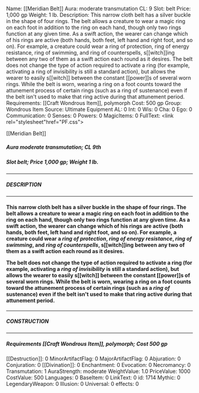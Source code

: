 Name: [[Meridian Belt]]
Aura: moderate transmutation
CL: 9
Slot: belt
Price: 1,000 gp
Weight: 1 lb.
Description: This narrow cloth belt has a silver buckle in the shape of four rings. The belt allows a creature to wear a magic ring on each foot in addition to the ring on each hand, though only two rings function at any given time. As a swift action, the wearer can change which of his rings are active (both hands, both feet, left hand and right foot, and so on). For example, a creature could wear a ring of protection, ring of energy resistance, ring of swimming, and ring of counterspells, s[[witch]]ing between any two of them as a swift action each round as it desires. The belt does not change the type of action required to activate a ring (for example, activating a ring of invisibility is still a standard action), but allows the wearer to easily s[[witch]] between the constant [[power]]s of several worn rings. While the belt is worn, wearing a ring on a foot counts toward the attunement process of certain rings (such as a ring of sustenance) even if the belt isn't used to make that ring active during that attunement period.
Requirements: [[Craft Wondrous Item]], polymorph
Cost: 500 gp
Group: Wondrous Item
Source: Ultimate Equipment
AL: 0
Int: 0
Wis: 0
Cha: 0
Ego: 0
Communication: 0
Senses: 0
Powers: 0
MagicItems: 0
FullText: <link rel="stylesheet"href="PF.css"><div class="heading"><p class="alignleft">[[Meridian Belt]]</p><div style="clear: both;"></div></div><div><h5><b>Aura </b>moderate transmutation; <b>CL </b>9th</h5><h5><b>Slot </b>belt; <b>Price </b>1,000 gp; <b>Weight </b>1 lb.</h5></div><hr/><div><h5><b>DESCRIPTION</b></h5></div><hr/><div><h4><p>This narrow cloth belt has a silver buckle in the shape of four rings. The belt allows a creature to wear a magic ring on each foot in addition to the ring on each hand, though only two rings function at any given time. As a swift action, the wearer can change which of his rings are active (both hands, both feet, left hand and right foot, and so on). For example, a creature could wear a <i><i>ring of</i> protection</i>, <i><i>ring of</i> energy resistance</i>, <i><i>ring of</i> swimming</i>, and <i><i>ring of</i> counterspells</i>, s[[witch]]ing between any two of them as a swift action each round as it desires. </p><p>The belt does not change the type of action required to activate a ring (for example, activating a <i><i>ring of</i> invisibility</i> is still a standard action), but allows the wearer to easily s[[witch]] between the constant [[power]]s of several worn rings. While the belt is worn, wearing a ring on a foot counts toward the attunement process of certain rings (such as a <i>ring of</i> sustenance) even if the belt isn't used to make that ring active during that attunement period.</p></h4></div><hr/><div><h5><b>CONSTRUCTION</b></h5></div><hr/><div><h5><b>Requirements </b>[[Craft Wondrous Item]], <i>polymorph</i>; <b>Cost </b>500 gp</h5></div>
[[Destruction]]: 0
MinorArtifactFlag: 0
MajorArtifactFlag: 0
Abjuration: 0
Conjuration: 0
[[Divination]]: 0
Enchantment: 0
Evocation: 0
Necromancy: 0
Transmutation: 1
AuraStrength: moderate
WeightValue: 1.0
PriceValue: 1000
CostValue: 500
Languages: 0
BaseItem: 0
LinkText: 0
id: 1714
Mythic: 0
LegendaryWeapon: 0
Illusion: 0
Universal: 0
effects: 0
